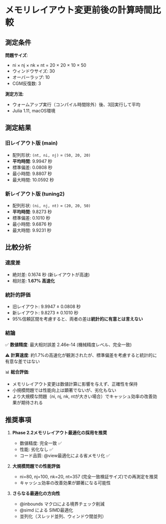 # メモリレイアウト変更前後の計算時間比較

## 測定条件

**問題サイズ**:
- ni × nj × nk × nt = 20 × 20 × 10 × 50
- ウィンドウサイズ: 30
- オーバーラップ: 10
- CGM反復数: 3

**測定方法**:
- ウォームアップ実行（コンパイル時間除外）後、3回実行して平均
- Julia 1.11, macOS環境

## 測定結果

### 旧レイアウト版 (main)
- 配列形状: `(nt, ni, nj)` = `(50, 20, 20)`
- **平均時間**: 9.9947 秒
- 標準偏差: 0.0808 秒
- 最小時間: 9.8807 秒
- 最大時間: 10.0592 秒

### 新レイアウト版 (tuning2)
- 配列形状: `(ni, nj, nt)` = `(20, 20, 50)`
- **平均時間**: 9.8273 秒
- 標準偏差: 0.1010 秒
- 最小時間: 9.6876 秒
- 最大時間: 9.9231 秒

## 比較分析

### 速度差
- 絶対差: 0.1674 秒 (新レイアウトが高速)
- 相対差: **1.67% 高速化**

### 統計的評価
- 旧レイアウト: 9.9947 ± 0.0808 秒
- 新レイアウト: 9.8273 ± 0.1010 秒
- 95%信頼区間を考慮すると、両者の差は**統計的に有意とは言えない**

### 結論

✅ **数値精度**: 最大相対誤差 2.46e-14 (機械精度レベル、完全一致)

⚠️ **計算速度**: 約1.7%の高速化が観測されたが、標準偏差を考慮すると統計的に有意な差ではない

📊 **総合評価**:
- メモリレイアウト変更は数値計算に影響を与えず、正確性を保持
- 小規模問題では性能向上は顕著でないが、劣化もない
- より大規模な問題（ni, nj, nk, ntが大きい場合）でキャッシュ効率の改善効果が期待される

## 推奨事項

1. **Phase 2.2メモリレイアウト最適化の採用を推奨**
   - 数値精度: 完全一致 ✅
   - 性能: 劣化なし ✅
   - コード品質: @view最適化による省メモリ化 ✅

2. **大規模問題での性能評価**
   - ni=80, nj=100, nk=20, nt=357 (完全一致検証サイズ)での再測定を推奨
   - キャッシュ効率の改善効果が顕著になる可能性

3. **さらなる最適化の方向性**
   - @inbounds マクロによる境界チェック削減
   - @simd による SIMD最適化
   - 並列化（スレッド並列、ウィンドウ間並列）
